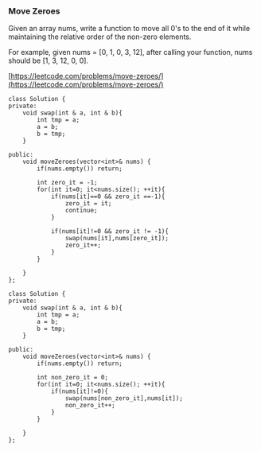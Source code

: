 ### Move Zeroes

Given an array nums, write a function to move all 0's to the end of it while maintaining the relative order of the non-zero elements.

For example, given nums = \[0, 1, 0, 3, 12\], after calling your function, nums should be \[1, 3, 12, 0, 0\].

[https://leetcode.com/problems/move-zeroes/](https://leetcode.com/problems/move-zeroes/)

```
class Solution {
private:
    void swap(int & a, int & b){
        int tmp = a;
        a = b;
        b = tmp;
    }

public:
    void moveZeroes(vector<int>& nums) {
        if(nums.empty()) return;

        int zero_it = -1;
        for(int it=0; it<nums.size(); ++it){
            if(nums[it]==0 && zero_it ==-1){
                zero_it = it;
                continue;
            }

            if(nums[it]!=0 && zero_it != -1){
                swap(nums[it],nums[zero_it]);
                zero_it++;
            }
        }

    }
};
```

```
class Solution {
private:
    void swap(int & a, int & b){
        int tmp = a;
        a = b;
        b = tmp;
    }

public:
    void moveZeroes(vector<int>& nums) {
        if(nums.empty()) return;

        int non_zero_it = 0;
        for(int it=0; it<nums.size(); ++it){
            if(nums[it]!=0){
                swap(nums[non_zero_it],nums[it]);
                non_zero_it++;
            }
        }

    }
};
```




